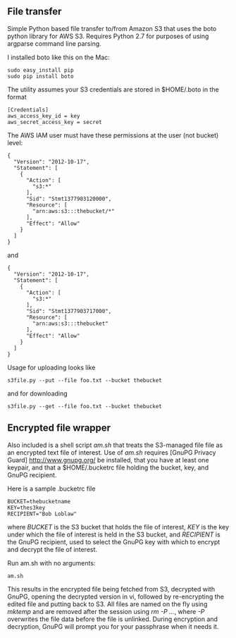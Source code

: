 
## File transfer

Simple Python based file transfer to/from Amazon S3 that uses the boto
python library for AWS S3.   Requires Python 2.7 for purposes of using argparse
command line parsing.

I installed boto like this on the Mac:

    sudo easy_install pip
    sudo pip install boto

The utility assumes your S3 credentials are stored in $HOME/.boto in the format

    [Credentials]
    aws_access_key_id = key
    aws_secret_access_key = secret

The AWS IAM user must have these permissions at the user (not bucket) level:

    {
      "Version": "2012-10-17",
      "Statement": [
        {
          "Action": [
            "s3:*"
          ],
          "Sid": "Stmt1377903120000",
          "Resource": [
            "arn:aws:s3:::thebucket/*"
          ],
          "Effect": "Allow"
        }
      ]
    }

and

    {
      "Version": "2012-10-17",
      "Statement": [
        {
          "Action": [
            "s3:*"
          ],
          "Sid": "Stmt1377903717000",
          "Resource": [
            "arn:aws:s3:::thebucket"
          ],
          "Effect": "Allow"
        }
      ]
    }

Usage for uploading looks like

    s3file.py --put --file foo.txt --bucket thebucket

and for downloading

    s3file.py --get --file foo.txt --bucket thebucket


## Encrypted file wrapper

Also included is a shell script _am.sh_ that treats the S3-managed file file as an encrypted text
file of interest.  Use of  _am.sh_ requires [GnuPG Privacy Guard] http://www.gnupg.org/ be installed,
that you have at least one keypair, and that a $HOME/.bucketrc file holding the bucket, key, and
GnuPG recipient.

Here is a sample .bucketrc file

    BUCKET=thebucketname
    KEY=thes3key
    RECIPIENT="Bob Loblaw"

where _BUCKET_ is the S3 bucket that holds the file of interest, _KEY_ is the key under which the file of
interest is held in the S3 bucket, and _RECIPIENT_ is the GnuPG recipient, used to select the
GnuPG key with which to encrypt and decrypt the file of interest.

Run am.sh with no arguments:

    am.sh

This results in the encrypted file being fetched from S3, decrypted with GnuPG, opening the decrypted version
in vi, followed by re-encrypting the edited file and putting back to S3.  All files are named on the fly using
_mktemp_ and are removed after the session using _rm -P ..._, where _-P_ overwrites the file data before the file
is unlinked.  During encryption and decryption, GnuPG will prompt you for your passphrase when it needs it.
